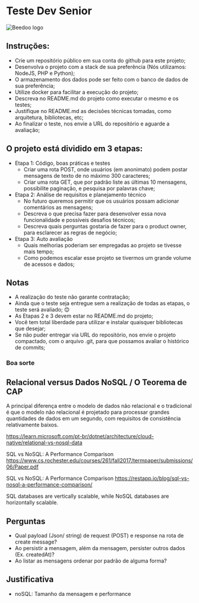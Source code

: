 # Teste Dev Senior
<img src="./imgs/logo-beedoo.png" alt="Beedoo logo">

## Instruções:
  - Crie um repositório público em sua conta do github para este projeto;
  - Desenvolva o projeto com a stack de sua preferência (Nós utilizamos: NodeJS, PHP e Python);
  - O armazenamento dos dados pode ser feito com o banco de dados de sua preferência;
  - Utilize docker para facilitar a execução do projeto;
  - Descreva no README.md do projeto como executar o mesmo e os testes;
  - Justifique no README.md as decisões técnicas tomadas, como arquitetura, bibliotecas, etc;
  - Ao finalizar o teste, nos envie a URL do repositório e aguarde a avaliação;

## O projeto está dividido em 3 etapas:
  - Etapa 1: Código, boas práticas e testes
    - Criar uma rota POST, onde usuários (em anonimato) podem postar mensagens de texto de no máximo 300 caracteres;
    - Criar uma rota GET, que por padrão liste as últimas 10 mensagens, possibilite paginação, e pesquisa por palavras chave;
  - Etapa 2: Análise de requisitos e planejamento técnico
    - No futuro queremos permitir que os usuários possam adicionar comentários as mensagens;
    - Descreva o que precisa fazer para desenvolver essa nova funcionalidade e possíveis desafios técnicos;
    - Descreva quais perguntas gostaria de fazer para o product owner, para esclarecer as regras de negócio;
  - Etapa 3: Auto avaliação
    - Quais melhorias poderiam ser empregadas ao projeto se tivesse mais tempo;
    - Como podemos escalar esse projeto se tivermos um grande volume de acessos e dados;

## Notas
 - A realização do teste não garante contratação;
 - Ainda que o teste seja entregue sem a realização de todas as etapas, o teste será avaliado; 😊
 - As Etapas 2 e 3 devem estar no README.md do projeto;
 - Você tem total liberdade para utilizar e instalar quaisquer bibliotecas que desejar;
 - Se não puder entregar via URL do repositório, nos envie o projeto compactado, com o arquivo .git, para que possamos avaliar o histórico de commits;

### Boa sorte


## Relacional versus Dados NoSQL / O Teorema de CAP

A principal diferença entre o modelo de dados não relacional e o tradicional é que o modelo não relacional é projetado para processar grandes quantidades de dados em um segundo, com requisitos de consistência relativamente baixos. 


https://learn.microsoft.com/pt-br/dotnet/architecture/cloud-native/relational-vs-nosql-data

SQL vs NoSQL: A Performance Comparison
https://www.cs.rochester.edu/courses/261/fall2017/termpaper/submissions/06/Paper.pdf

SQL vs NoSQL: A Performance Comparison
https://restapp.io/blog/sql-vs-nosql-a-performance-comparison/



SQL databases are vertically scalable, while NoSQL databases are horizontally scalable. 


## Perguntas

- Qual payload (Json/ string) de request (POST) e response na rota de create message?
- Ao persistir a mensagem, além da mensagem, persister outros dados (Ex. createdAt)?
- Ao listar as mensagens ordenar por padrão de alguma forma?

## Justificativa 

- noSQL: Tamanho da mensagem e performance 
